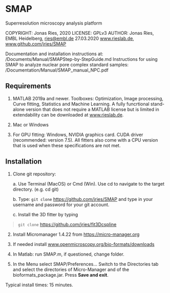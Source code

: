 # SMAP
Superresolution microscopy analysis platform

COPYRIGHT:     Jonas Ries, 2020
LICENSE:       GPLv3
AUTHOR:        Jonas Ries, EMBL Heidelberg, ries@embl.de 27.03.2020
               www.rieslab.de, www.github.com/jries/SMAP

Documentation and installation instructions at: 
    /Documents/Manual/SMAPStep-by-StepGuide.md
Instructions for using SMAP to analyze nuclear pore complex standard samples: 
    /Documentation/Manual/SMAP_manual_NPC.pdf

Requirements
------------

1.  MATLAB 2019a and newer. Toolboxes: Optimization, Image processing, 
    Curve fitting, Statistics and Machine Learning. 
    A fully funcrtional stand-alone version that does not require a MATLAB 
    license but is limited in extendability can be downloaded at www.rieslab.de.

2.  Mac or Windows

3.  For GPU fitting: Windows, NVIDIA graphics card. CUDA driver
    (recommended: version 7.5). All fitters also come with a CPU version 
    that is used when these specifications are not met.

Installation
------------

1.  Clone git repository:

    a.  Use Terminal (MacOS) or Cmd (Win). Use cd to navigate to the
        target directory. (e.g. cd git)

    b.  Type: `git clone` <https://github.com/jries/SMAP> and type
        in your username and password for your git account.

    c.  Install the 3D fitter by typing

> `git clone` https://github.com/jries/fit3Dcspline

2.  Install Micromanager 1.4.22 from https://micro-manager.org

3.  If needed install www.openmicroscopy.org/bio-formats/downloads

4.  In Matlab: run SMAP.m, if questioned, change folder.

5.  In the Menu select SMAP/Preferences... Switch to the Directories tab
    and select the directories of Micro-Manager and of the
    bioformats\_package.jar. Press **Save and exit**.

Typical install times: 15 minutes.